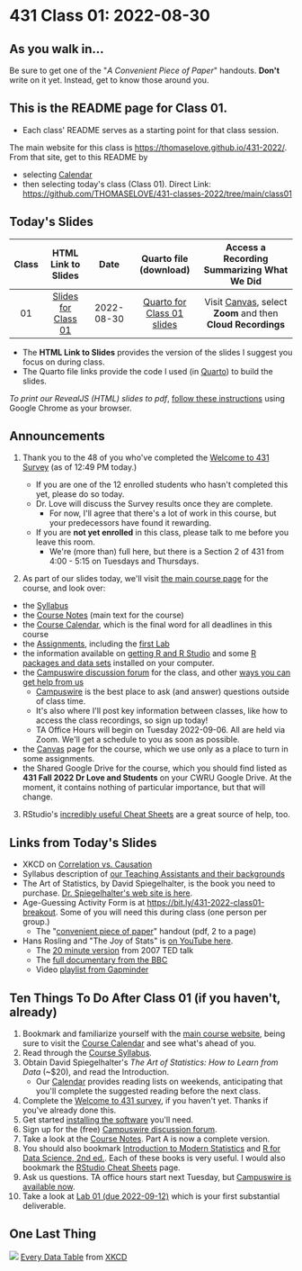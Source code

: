 # 431 Class 01: 2022-08-30

## As you walk in...

Be sure to get one of the "*A Convenient Piece of Paper*" handouts. **Don't** write on it yet. Instead, get to know those around you.

## This is the README page for Class 01.

- Each class' README serves as a starting point for that class session.

The main website for this class is https://thomaselove.github.io/431-2022/. From that site, get to this README by 

- selecting [Calendar](https://thomaselove.github.io/431-2022/calendar.html)
- then selecting today's class (Class 01). Direct Link: https://github.com/THOMASELOVE/431-classes-2022/tree/main/class01

## Today's Slides

Class | HTML Link to Slides | Date | Quarto file (download) | Access a Recording Summarizing What We Did
:---: | :------------: | :---: | :--------------: | :----------:
01 | [Slides for Class 01](https://thomaselove.github.io/431-slides-2022/class01.html) | 2022-08-30 | [Quarto for Class 01 slides](https://thomaselove.github.io/431-slides-2022/class01.qmd) | Visit [Canvas](https://canvas.case.edu/), select **Zoom** and then **Cloud Recordings**

- The **HTML Link to Slides** provides the version of the slides I suggest you focus on during class.
- The Quarto file links provide the code I used (in [Quarto](https://quarto.org/)) to build the slides.

*To print our RevealJS (HTML) slides to pdf*, [follow these instructions](https://quarto.org/docs/presentations/revealjs/presenting.html#print-to-pdf) using Google Chrome as your browser.

## Announcements

1. Thank you to the 48 of you who've completed the [Welcome to 431 Survey](https://bit.ly/431-2022-welcome-survey) (as of 12:49 PM today.) 
    - If you are one of the 12 enrolled students who hasn't completed this yet, please do so today. 
    - Dr. Love will discuss the Survey results once they are complete. 
        - For now, I'll agree that there's a lot of work in this course, but your predecessors have found it rewarding.
    - If you are **not yet enrolled** in this class, please talk to me before you leave this room. 
        - We're (more than) full here, but there is a Section 2 of 431 from 4:00 - 5:15 on Tuesdays and Thursdays. 

2. As part of our slides today, we'll visit [the main course page](https://thomaselove.github.io/431/) for the course, and look over:

- the [Syllabus](https://thomaselove.github.io/431-syllabus-2022/)
- the [Course Notes](https://thomaselove.github.io/431-notes/) (main text for the course)
- the [Course Calendar](https://thomaselove.github.io/431-2022/calendar.html), which is the final word for all deadlines in this course
- the [Assignments](https://thomaselove.github.io/431-2022/assignments.html), including the [first Lab](https://github.com/THOMASELOVE/431-labs-2022)
- the information available on [getting R and R Studio](https://thomaselove.github.io/431-2022/software.html#installing-r-and-r-studio) and some [R packages and data sets](https://thomaselove.github.io/431-2022/software.html#installing-r-packages-and-datacode-for-431) installed on your computer.
- the [Campuswire discussion forum](https://thomaselove.github.io/431-2022/campuswire.html) for the class, and other [ways you can get help from us](https://thomaselove.github.io/431-2022/contact.html)
    - [Campuswire](https://thomaselove.github.io/431-2022/campuswire.html) is the best place to ask (and answer) questions outside of class time.
    - It's also where I'll post key information between classes, like how to access the class recordings, so sign up today!
    - TA Office Hours will begin on Tuesday 2022-09-06. All are held via Zoom. We'll get a schedule to you as soon as possible.
- the [Canvas](https://canvas.case.edu/) page for the course, which we use only as a place to turn in some assignments.
- the Shared Google Drive for the course, which you should find listed as **431 Fall 2022 Dr Love and Students** on your CWRU Google Drive. At the moment, it contains nothing of particular importance, but that will change.

3. RStudio's [incredibly useful Cheat Sheets](https://www.rstudio.com/resources/cheatsheets/) are a great source of help, too.

## Links from Today's Slides

- XKCD on [Correlation vs. Causation](https://xkcd.com/552)
- Syllabus description of [our Teaching Assistants and their backgrounds](https://thomaselove.github.io/431-syllabus-2022/teaching-assistants.html)
- The Art of Statistics, by David Spiegelhalter, is the book you need to purchase. [Dr. Spiegelhalter's web site is here](http://www.statslab.cam.ac.uk/~david/).
- Age-Guessing Activity Form is at https://bit.ly/431-2022-class01-breakout. Some of you will need this during class (one person per group.)
    - The "[convenient piece of paper](https://github.com/THOMASELOVE/431-classes-2022/blob/main/class01/convenient_piece_of_paper.pdf)" handout (pdf, 2 to a page) 
- Hans Rosling and "The Joy of Stats" is [on YouTube here](https://www.youtube.com/watch?v=jbkSRLYSojo).
    - The [20 minute version](https://www.youtube.com/watch?v=RUwS1uAdUcI) from 2007 TED talk
    - The [full documentary from the BBC](https://www.gapminder.org/videos/the-joy-of-stats/)
    - Video [playlist from Gapminder](https://www.gapminder.org/videos/)

## Ten Things To Do After Class 01 (if you haven't, already)

1. Bookmark and familiarize yourself with the [main course website](https://thomaselove.github.io/431-2022/), being sure to visit the [Course Calendar](https://thomaselove.github.io/431-2022/calendar.html) and see what's ahead of you.
2. Read through the [Course Syllabus](https://thomaselove.github.io/431-syllabus-2022/).
3. Obtain David Spiegelhalter's *The Art of Statistics: How to Learn from Data* (~$20), and read the Introduction.
    - Our [Calendar](https://thomaselove.github.io/431-2022/calendar.html) provides reading lists on weekends, anticipating that you'll complete the suggested reading before the next class.
4. Complete the [Welcome to 431 survey](https://bit.ly/431-2022-welcome-survey), if you haven't yet. Thanks if you've already done this.
5. Get started [installing the software](https://thomaselove.github.io/431-2022/software.html) you'll need.
6. Sign up for the (free) [Campuswire discussion forum](https://thomaselove.github.io/431-2022/campuswire.html).
7. Take a look at the [Course Notes](https://thomaselove.github.io/431-notes/). Part A is now a complete version.
8. You should also bookmark [Introduction to Modern Statistics](https://openintro-ims.netlify.app/) and [R for Data Science, 2nd ed.](https://r4ds.hadley.nz/). Each of these books is very useful. I would also bookmark the [RStudio Cheat Sheets](https://www.rstudio.com/resources/cheatsheets/) page.
9. Ask us questions. TA office hours start next Tuesday, but [Campuswire is available now](https://thomaselove.github.io/431-2022/campuswire.html).
10. Take a look at [Lab 01 (due 2022-09-12)](https://github.com/THOMASELOVE/431-labs-2022) which is your first substantial deliverable. 

## One Last Thing

![](https://imgs.xkcd.com/comics/every_data_table.png) [Every Data Table](https://xkcd.com/2502) from [XKCD](https://xkcd.com/)
